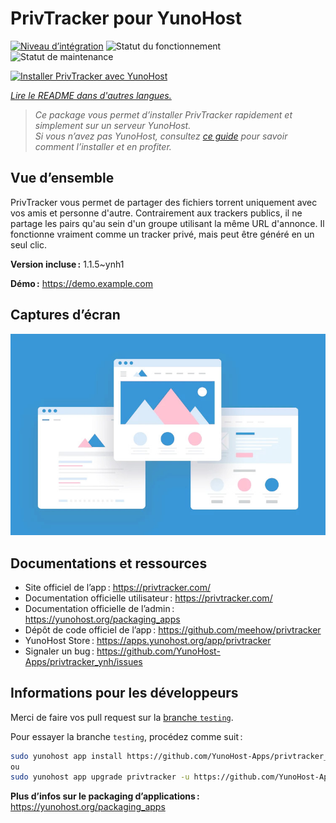 <!--
Nota bene : ce README est automatiquement généré par <https://github.com/YunoHost/apps/tree/master/tools/readme_generator>
Il NE doit PAS être modifié à la main.
-->

# PrivTracker pour YunoHost

[![Niveau d’intégration](https://apps.yunohost.org/badge/integration/privtracker)](https://ci-apps.yunohost.org/ci/apps/privtracker/)
![Statut du fonctionnement](https://apps.yunohost.org/badge/state/privtracker)
![Statut de maintenance](https://apps.yunohost.org/badge/maintained/privtracker)

[![Installer PrivTracker avec YunoHost](https://install-app.yunohost.org/install-with-yunohost.svg)](https://install-app.yunohost.org/?app=privtracker)

*[Lire le README dans d'autres langues.](./ALL_README.md)*

> *Ce package vous permet d’installer PrivTracker rapidement et simplement sur un serveur YunoHost.*  
> *Si vous n’avez pas YunoHost, consultez [ce guide](https://yunohost.org/install) pour savoir comment l’installer et en profiter.*

## Vue d’ensemble

PrivTracker vous permet de partager des fichiers torrent uniquement avec vos amis et personne d'autre. Contrairement aux trackers publics, il ne partage les pairs qu'au sein d'un groupe utilisant la même URL d'annonce. Il fonctionne vraiment comme un tracker privé, mais peut être généré en un seul clic.


**Version incluse :** 1.1.5~ynh1

**Démo :** <https://demo.example.com>

## Captures d’écran

![Capture d’écran de PrivTracker](./doc/screenshots/example.jpg)

## Documentations et ressources

- Site officiel de l’app : <https://privtracker.com/>
- Documentation officielle utilisateur : <https://privtracker.com/>
- Documentation officielle de l’admin : <https://yunohost.org/packaging_apps>
- Dépôt de code officiel de l’app : <https://github.com/meehow/privtracker>
- YunoHost Store : <https://apps.yunohost.org/app/privtracker>
- Signaler un bug : <https://github.com/YunoHost-Apps/privtracker_ynh/issues>

## Informations pour les développeurs

Merci de faire vos pull request sur la [branche `testing`](https://github.com/YunoHost-Apps/privtracker_ynh/tree/testing).

Pour essayer la branche `testing`, procédez comme suit :

```bash
sudo yunohost app install https://github.com/YunoHost-Apps/privtracker_ynh/tree/testing --debug
ou
sudo yunohost app upgrade privtracker -u https://github.com/YunoHost-Apps/privtracker_ynh/tree/testing --debug
```

**Plus d’infos sur le packaging d’applications :** <https://yunohost.org/packaging_apps>

